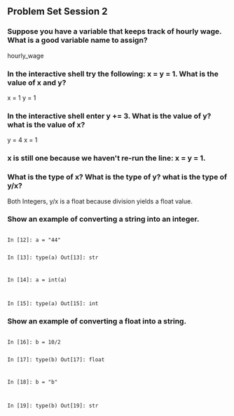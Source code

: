 ## Problem Set Session 2

### Suppose you have a variable that keeps track of hourly wage. What is a good variable name to assign?
hourly_wage

### In the interactive shell try the following: x = y = 1. What is the value of x and y? 
x = 1
y = 1

### In the interactive shell enter y += 3. What is the value of y? what is the value of x?
y = 4
x = 1

### x is still one because we haven't re-run the line: x = y = 1.

### What is the type of x? What is the type of y? what is the type of y/x?
Both Integers, y/x is a float because division yields a float value.

### Show an example of converting a string into an integer. 
<code> 
In [12]: a = "44"

In [13]: type(a)
Out[13]: str

In [14]: a = int(a)

In [15]: type(a)
Out[15]: int
</code>

### Show an example of converting a float into a string. 
<code>
In [16]: b = 10/2

In [17]: type(b)
Out[17]: float

In [18]: b = "b"

In [19]: type(b)
Out[19]: str
</code>

